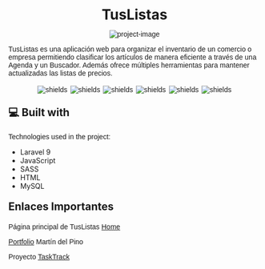 <h1 align="center" id="title">TusListas</h1>

<p align="center"><img src="https://socialify.git.ci/dellpinos/tusListas/image?language=1&amp;name=1&amp;owner=1&amp;pattern=Circuit%20Board&amp;theme=Dark" alt="project-image"></p>

<p id="description">TusListas es una aplicación web para organizar el inventario de un comercio o empresa permitiendo clasificar los artículos de manera eficiente a través de una Agenda y un Buscador. Además ofrece múltiples herramientas para mantener actualizadas las listas de precios.</p>

<div class="bandages">
<p align="center"><img src="https://img.shields.io/badge/MVC-red" alt="shields"><img src="https://img.shields.io/badge/Supported-Docker-blue" alt="shields"><img src="https://img.shields.io/badge/SweetAlert2-pink" alt="shields"><img src="https://img.shields.io/badge/Swiper-blue" alt="shields"><img src="https://img.shields.io/badge/NGINX-black" alt="shields"><img src="https://img.shields.io/badge/FontAwesome-green" alt="shields"></p>
</div>

  
  
<h2>💻 Built with</h2>

Technologies used in the project:

*   Laravel 9
*   JavaScript
*   SASS
*   HTML
*   MySQL

<h2>Enlaces Importantes</h2>
<p>Página principal de TusListas <a href="https://tuslistas.dellpinos.com">Home</a></p>
<p><a href="https://dellpinos.com"> Portfolio</a> Martín del Pino</p>
<p>Proyecto <a href="https://tasktrack.dellpinos.com"> TaskTrack</a></p>

<style>
    p {
        font-family: Arial, Helvetica, sans-serif;
    }
h2 {
margin: 20px 0;
}
h1 {
margin-bottom: 10px;
}

.bandages img{
margin: 3px;
</style>
